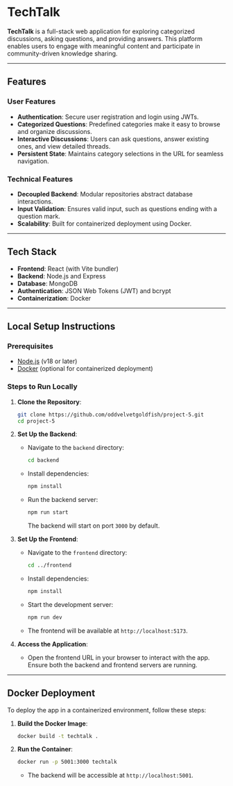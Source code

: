 # TechTalk

**TechTalk** is a full-stack web application for exploring categorized discussions, asking questions, and providing answers. This platform enables users to engage with meaningful content and participate in community-driven knowledge sharing.

---

## Features

### User Features

- **Authentication**: Secure user registration and login using JWTs.
- **Categorized Questions**: Predefined categories make it easy to browse and organize discussions.
- **Interactive Discussions**: Users can ask questions, answer existing ones, and view detailed threads.
- **Persistent State**: Maintains category selections in the URL for seamless navigation.

### Technical Features

- **Decoupled Backend**: Modular repositories abstract database interactions.
- **Input Validation**: Ensures valid input, such as questions ending with a question mark.
- **Scalability**: Built for containerized deployment using Docker.

---

## Tech Stack

- **Frontend**: React (with Vite bundler)
- **Backend**: Node.js and Express
- **Database**: MongoDB
- **Authentication**: JSON Web Tokens (JWT) and bcrypt
- **Containerization**: Docker

---

## Local Setup Instructions

### Prerequisites

- [Node.js](https://nodejs.org/) (v18 or later)
- [Docker](https://www.docker.com/) (optional for containerized deployment)

### Steps to Run Locally

1. **Clone the Repository**:

   ```bash
   git clone https://github.com/oddvelvetgoldfish/project-5.git
   cd project-5
   ```

2. **Set Up the Backend**:

   - Navigate to the `backend` directory:
     ```bash
     cd backend
     ```
   - Install dependencies:
     ```bash
     npm install
     ```
   - Run the backend server:
     ```bash
     npm run start
     ```
     The backend will start on port `3000` by default.

3. **Set Up the Frontend**:

   - Navigate to the `frontend` directory:
     ```bash
     cd ../frontend
     ```
   - Install dependencies:
     ```bash
     npm install
     ```
   - Start the development server:
     ```bash
     npm run dev
     ```
   - The frontend will be available at `http://localhost:5173`.

4. **Access the Application**:
   - Open the frontend URL in your browser to interact with the app. Ensure both the backend and frontend servers are running.

---

## Docker Deployment

To deploy the app in a containerized environment, follow these steps:

1. **Build the Docker Image**:

   ```bash
   docker build -t techtalk .
   ```

2. **Run the Container**:
   ```bash
   docker run -p 5001:3000 techtalk
   ```
   - The backend will be accessible at `http://localhost:5001`.
